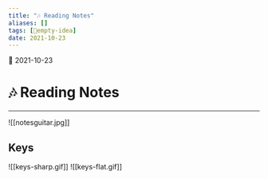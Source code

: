 ```yaml
---
title: "🎶 Reading Notes"
aliases: []
tags: [💭empty-idea]
date: 2021-10-23
---
```

🌱 2021-10-23
# 🎶 Reading Notes
___
![[notesguitar.jpg]]
## Keys
![[keys-sharp.gif]]
![[keys-flat.gif]]